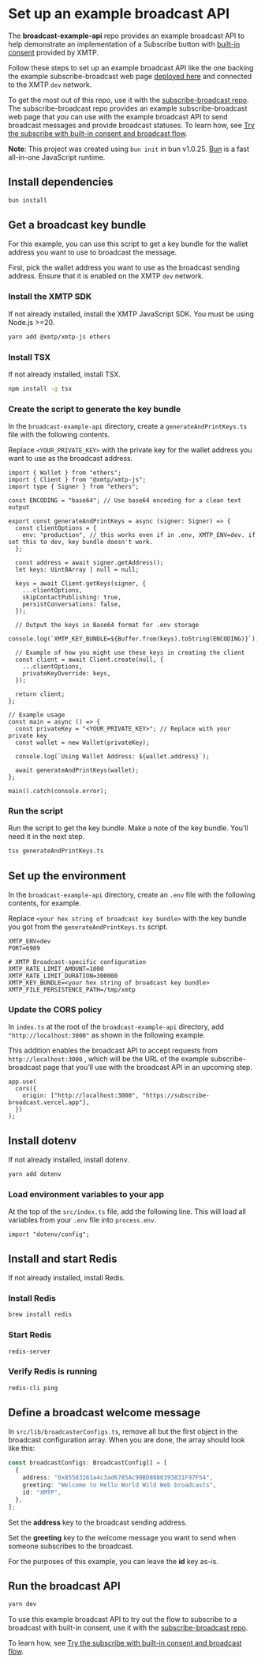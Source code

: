 # Set up an example broadcast API

The **broadcast-example-api** repo provides an example broadcast API to help demonstrate an implementation of a Subscribe button with [built-in consent](https://docs.xmtp.org/consent/subscribe) provided by XMTP.

Follow these steps to set up an example broadcast API like the one backing the example subscribe-broadcast web page [deployed here](https://subscribe-broadcast.vercel.app/subscribe/button) and connected to the XMTP `dev` network.

To get the most out of this repo, use it with the [subscribe-broadcast repo](https://github.com/xmtp/subscribe-broadcast). The subscribe-broadcast repo provides an example subscribe-broadcast web page that you can use with the example broadcast API to send broadcast messages and provide broadcast statuses. To learn how, see [Try the subscribe with built-in consent and broadcast flow](https://docs.xmtp.org/consent/subscribe-broadcast).

**Note**: This project was created using `bun init` in bun v1.0.25. [Bun](https://bun.sh/) is a fast all-in-one JavaScript runtime.

## Install dependencies

```bash
bun install
```

## Get a broadcast key bundle

For this example, you can use this script to get a key bundle for the wallet address you want to use to broadcast the message.

First, pick the wallet address you want to use as the broadcast sending address. Ensure that it is enabled on the XMTP `dev` network.

### Install the XMTP SDK

If not already installed, install the XMTP JavaScript SDK. You must be using Node.js >=20.

```bash
yarn add @xmtp/xmtp-js ethers
```

### Install TSX

If not already installed, install TSX.

```bash
npm install -g tsx
```

### Create the script to generate the key bundle

In the `broadcast-example-api` directory, create a `generateAndPrintKeys.ts` file with the following contents.

Replace `<YOUR_PRIVATE_KEY>` with the private key for the wallet address you want to use as the broadcast address.

```tsx
import { Wallet } from "ethers";
import { Client } from "@xmtp/xmtp-js";
import type { Signer } from "ethers";

const ENCODING = "base64"; // Use base64 encoding for a clean text output

export const generateAndPrintKeys = async (signer: Signer) => {
  const clientOptions = {
    env: "production", // this works even if in .env, XMTP_ENV=dev. if set this to dev, key bundle doesn't work.
  };

  const address = await signer.getAddress();
  let keys: Uint8Array | null = null;

  keys = await Client.getKeys(signer, {
    ...clientOptions,
    skipContactPublishing: true,
    persistConversations: false,
  });

  // Output the keys in Base64 format for .env storage
  console.log(`XMTP_KEY_BUNDLE=${Buffer.from(keys).toString(ENCODING)}`);

  // Example of how you might use these keys in creating the client
  const client = await Client.create(null, {
    ...clientOptions,
    privateKeyOverride: keys,
  });

  return client;
};

// Example usage
const main = async () => {
  const privateKey = "<YOUR_PRIVATE_KEY>"; // Replace with your private key
  const wallet = new Wallet(privateKey);

  console.log(`Using Wallet Address: ${wallet.address}`);

  await generateAndPrintKeys(wallet);
};

main().catch(console.error);
```

### Run the script

Run the script to get the key bundle. Make a note of the key bundle. You’ll need it in the next step.

```bash
tsx generateAndPrintKeys.ts
```

## Set up the environment

In the `broadcast-example-api` directory, create an `.env` file with the following contents, for example.

Replace `<your hex string of broadcast key bundle>` with the key bundle you got from the `generateAndPrintKeys.ts` script.

```
XMTP_ENV=dev
PORT=6989

# XMTP Broadcast-specific configuration
XMTP_RATE_LIMIT_AMOUNT=1000
XMTP_RATE_LIMIT_DURATION=300000
XMTP_KEY_BUNDLE=<your hex string of broadcast key bundle>
XMTP_FILE_PERSISTENCE_PATH=/tmp/xmtp
```

### Update the CORS policy

In `index.ts` at the root of the `broadcast-example-api` directory, add `"http://localhost:3000"` as shown in the following example.

This addition enables the broadcast API to accept requests from `http://localhost:3000` , which will be the URL of the example subscribe-broadcast page that you’ll use with the broadcast API in an upcoming step.

```tsx
app.use(
  cors({
    origin: ["http://localhost:3000", "https://subscribe-broadcast.vercel.app"],
  })
);
```

## Install dotenv

If not already installed, install dotenv.

```bash
yarn add dotenv
```

### Load environment variables to your app

At the top of the `src/index.ts` file, add the following line. This will load all variables from your `.env` file into `process.env`.

```tsx
import "dotenv/config";
```

## Install and start Redis

If not already installed, install Redis.

### Install Redis

```bash
brew install redis
```

### Start Redis

```bash
redis-server
```

### Verify Redis is running

```bash
redis-cli ping
```

## Define a broadcast welcome message

In `src/lib/broadcasterConfigs.ts`, remove all but the first object in the broadcast configuration array. When you are done, the array should look like this:

```ts
const broadcastConfigs: BroadcastConfig[] = [
  {
    address: "0x85583261a4c3ad6785Ac90BD8880393831F97F54",
    greeting: "Welcome to Hello World Wild Web broadcasts",
    id: "XMTP",
  },
];
```

Set the **address** key to the broadcast sending address.

Set the **greeting** key to the welcome message you want to send when someone subscribes to the broadcast.

For the purposes of this example, you can leave the **id** key as-is.

## Run the broadcast API

```bash
yarn dev
```

To use this example broadcast API to try out the flow to subscribe to a broadcast with built-in consent, use it with the [subscribe-broadcast repo](https://github.com/xmtp/subscribe-broadcast).

To learn how, see [Try the subscribe with built-in consent and broadcast flow](https://docs.xmtp.org/consent/subscribe-broadcast).
